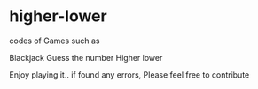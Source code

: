 # higher-lower

codes of Games such as 

Blackjack
Guess the number
Higher lower 

Enjoy playing it.. 
if found any errors, Please feel free to contribute
